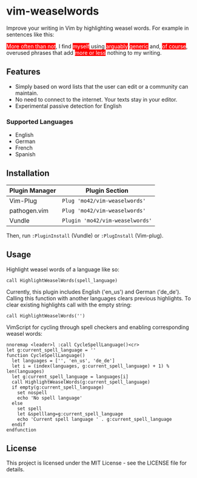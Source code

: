 # vim-weaselwords

Improve your writing in Vim by highlighting weasel words. For example in
sentences like this:

<span style="color:white; background:red">More often than not</span>, I find
<span style="color:white; background:red">myself</span> using <span
style="color:white; background:red">arguably</span> <span style="color:white;
background:red">generic</span> and, <span style="color:white;
background:red">of course</span>, overused phrases that add <span
style="color:white; background:red">more or less</span> nothing to my writing.

## Features

- Simply based on word lists that the user can edit or a community can maintain.
- No need to connect to the internet. Your texts stay in your editor.
- Experimental passive detection for English

### Supported Languages
- English
- German
- French
- Spanish

## Installation

| Plugin Manager | Plugin Section |
| --- | --- |
|Vim-Plug | `Plug 'mo42/vim-weaselwords'` |
|pathogen.vim| `Plug 'mo42/vim-weaselwords'` |
|Vundle | `Plugin 'mo42/vim-weaselwords'` |

Then, run `:PluginInstall` (Vundle) or `:PlugInstall` (Vim-plug).

## Usage

Highlight weasel words of a language like so:

`call HighlightWeaselWords(spell_language)`

Currently, this plugin includes English ('en_us') and German ('de_de').
Calling this function with another languages clears previous highlights. To
clear existing highlights call with the empty string:

`call HighlightWeaselWords('')`

VimScript for cycling through spell checkers and enabling corresponding weasel
words:

```vim
nnoremap <leader>l :call CycleSpellLanguage()<cr>
let g:current_spell_language = ''
function CycleSpellLanguage()
  let languages = ['', 'en_us', 'de_de']
  let i = (index(languages, g:current_spell_language) + 1) % len(languages)
  let g:current_spell_language = languages[i]
  call HighlightWeaselWords(g:current_spell_language)
  if empty(g:current_spell_language)
    set nospell
    echo 'No spell language'
  else
    set spell
    let &spelllang=g:current_spell_language
    echo 'Current spell language ' . g:current_spell_language
  endif
endfunction
```

## License

This project is licensed under the MIT License - see the LICENSE file for details.
